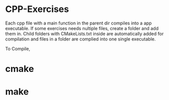 # CPP-Exercises

Each cpp file with a main function in the parent dir compiles into a app executable. If some exercises needs nultiple files, create a folder and add them in. Child folders with CMakeLists.txt inside are automatically added for compilation and files in a folder are complied into one single executable.

To Compile,

  # cmake

  # make
